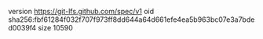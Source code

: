 version https://git-lfs.github.com/spec/v1
oid sha256:fbf61284f032f707f973ff8dd644a64d661efe4ea5b963bc07e3a7bded0039f4
size 10590
